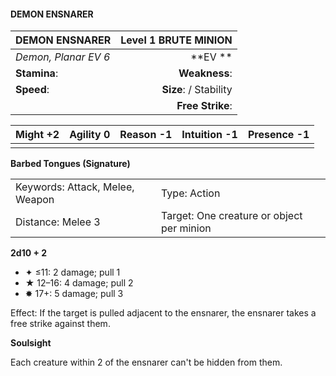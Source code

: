#### DEMON ENSNARER

| DEMON ENSNARER       | **Level 1 BRUTE MINION** |
| :------------------- | -----------------------: |
| *Demon, Planar EV 6* |              \*\*EV \*\* |
| **Stamina**:         |            **Weakness**: |
| **Speed**:           |   **Size**:  / Stability |
|                      |         **Free Strike**: |

| **Might** +2 | **Agility** 0 | **Reason** -1 | **Intuition** -1 | **Presence** -1 |
| ------------ | ------------- | ------------- | ---------------- | --------------- |
|              |               |               |                  |                 |

**Barbed Tongues (Signature)**

|                                 |                                           |
| :------------------------------ | :---------------------------------------- |
| Keywords: Attack, Melee, Weapon | Type: Action                              |
| Distance: Melee 3               | Target: One creature or object per minion |

**2d10 + 2**

- ✦ ≤11: 2 damage; pull 1
- ★ 12–16: 4 damage; pull 2
- ✸ 17+: 5 damage; pull 3

Effect: If the target is pulled adjacent to the ensnarer, the ensnarer takes a free strike against them.

**Soulsight**

Each creature within 2 of the ensnarer can't be hidden from them.
